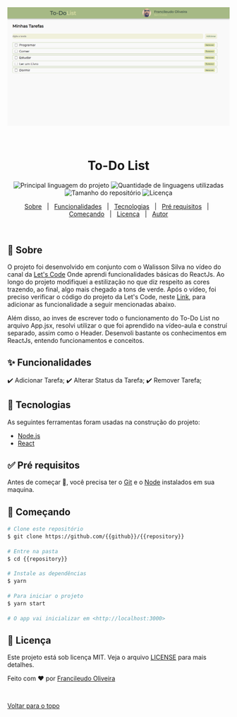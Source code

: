 <div align='center' id='top'>
<img src='./.github/foto-perfil-projeto.png' alt='Foto do app no desktop' />
 
&#xa0;
 
<!-- <a href='linkdosite'>Demo</a> -->
 
</div>
 
<h1 align='center'>To-Do List</h1>
 
<p align='center'>
 
<img alt='Principal linguagem do projeto' src='https://img.shields.io/github/languages/top/{{github}}/{{repository}}?color=56BEB8'>
 
<img alt='Quantidade de linguagens utilizadas' src='https://img.shields.io/github/languages/count/{{github}}/{{repository}}?color=56BEB8'>
 
<img alt='Tamanho do repositório' src='https://img.shields.io/github/repo-size/{{github}}/{{repository}}?color=56BEB8'>
 
<img alt='Licença' src='https://img.shields.io/github/license/{{github}}/{{repository}}?color=56BEB8'>

</p>
 
<p align='center'>
<a href='#dart-sobre'>Sobre</a> &#xa0; | &#xa0;
<a href='#sparkles-funcionalidades'>Funcionalidades</a> &#xa0; | &#xa0;
<a href='#rocket-tecnologias'>Tecnologias</a> &#xa0; | &#xa0;
<a href='#white_check_mark-pré-requesitos'>Pré requisitos</a> &#xa0; | &#xa0;
<a href='#checkered_flag-começando'>Começando</a> &#xa0; | &#xa0;
<a href='#memo-licença'>Licença</a> &#xa0; | &#xa0;
<a href='https://github.com/{{github}}' target='_blank'>Autor</a>
</p>
 
<br>
 
## :dart: Sobre ##

<p>
  O projeto foi desenvolvido em conjunto com o Walisson Silva no vídeo do canal da <a href="https://www.youtube.com/watch?v=jlE08ODf-CA">Let's Code</a> Onde aprendi funcionalidades básicas do ReactJs. Ao longo do projeto modifiquei a estilização no que diz respeito as cores trazendo, ao final, algo mais chegado a tons de verde. Após o vídeo, foi preciso verificar o código do projeto da Let's Code, neste <a href="https://github.com/Letscode-br/lc-challenge-web/tree/main/web-challenge1">Link</a>, para adicionar as funcionalidade a seguir mencionadas abaixo. 
</p>

<p>
  Além disso, ao inves de escrever todo o funcionamento do To-Do List no arquivo App.jsx, resolvi utilizar o que foi aprendido na vídeo-aula e construí separado, assim como o Header. Desenvoli bastante os conhecimentos em ReactJs, entendo funcionamentos e conceitos.
</p>
 
## :sparkles: Funcionalidades ##
 
:heavy_check_mark: Adicionar Tarefa;
:heavy_check_mark: Alterar Status da Tarefa;
:heavy_check_mark: Remover Tarefa;
 
## :rocket: Tecnologias ##
 
As seguintes ferramentas foram usadas na construção do projeto:

- [Node.js](https://nodejs.org/en/)
- [React](https://pt-br.reactjs.org/)
 
## :white_check_mark: Pré requisitos ##
 
Antes de começar :checkered_flag:, você precisa ter o [Git](https://git-scm.com) e o [Node](https://nodejs.org/en/) instalados em sua maquina.
 
## :checkered_flag: Começando ##
 
```bash
# Clone este repositório
$ git clone https://github.com/{{github}}/{{repository}}
 
# Entre na pasta
$ cd {{repository}}
 
# Instale as dependências
$ yarn
 
# Para iniciar o projeto
$ yarn start
 
# O app vai inicializar em <http://localhost:3000>
```
 
## :memo: Licença ##
 
Este projeto está sob licença MIT. Veja o arquivo [LICENSE](LICENSE.md) para mais detalhes.
 
 
Feito com :heart: por <a href='https://github.com/fransilva0' target='_blank'>Francileudo Oliveira</a>
 
&#xa0;
 
<a href='#top'>Voltar para o topo</a>